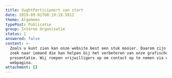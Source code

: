 ```yaml
---
title: VughtParticipeert van start
date: 2019-09-01T08:19:19.591Z
theme: Algemeen
typePost: Publicatie
group: Interne Organisatie
status: 1
answered: false
content: >-
  Zoals u kunt zien kan onze website best een stuk mooier. Daarom zijn wij op
  zoek naar iemand die kan helpen bij het verbeteren van onze grafische
  presentatie. Wij roepen vrijwilligers op om contact op te nemen via onze
  webpagina.
attachment: []
---
```


